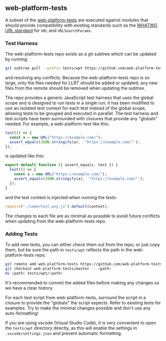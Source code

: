 ## web-platform-tests

A subset of the [web-platform-tests](https://github.com/web-platform-tests/wpt)
are executed against modules that should provide compatibility with existing
standards such as the [WHATWG URL standard](https://url.spec.whatwg.org/) for
`URL` and `URLSearchParams`.

### Test Harness

The web-platform-tests repo exists as a git subtree which can be updated by
running:

```sh
git subtree pull --prefix tests/wpt https://github.com/web-platform-tests/wpt.git master --squash
```

and resolving any conflicts. Because the web-platform-tests repo is so large,
only the files needed for LLRT should be added or updated; any new files from
the remote should be removed when updating the subtree.

The repo provides a generic JavaScript test harness that uses the global scope
and is designed to run tests in a single run; it has been modified to use an
isolated test context for each test instead of the global scope, allowing tests
to be grouped and executed in parallel. The test harness and test scripts have
been surrounded with closures that provide any "globals" needed. For example, a
web-platform-test like this:

```js
test(() => {
  const a = new URL("https://example.com/");
  assert_equals(JSON.stringify(a), '"https://example.com/"');
});
```

is updated like this:

```js
export default function ({ assert_equals, test }) {
  test(() => {
    const a = new URL("https://example.com/");
    assert_equals(JSON.stringify(a), '"https://example.com/"');
  });
}
```

and the test context is injected when running the tests:

```js
require("./some/test.any.js").default(context);
```

The changes to each file are as minimal as possible to avoid future conflicts
when updating from the web-platform-tests repo.

### Adding Tests

To add new tests, you can either check them out from the repo, or just copy
them, but be sure the path in `tests/wpt` reflects the path
in the web-platform-tests repo.

```sh
git remote add web-platform-tests https://github.com/web-platform-tests/wpt.git
git checkout web-platform-tests/master -- <path>
mv <path> tests/wpt/<path>
```

It's recommended to commit the added files before making any changes so we have
a clear history.

For each test script from web-platform-tests, surround the script in a closure
to provide the "globals" the script expects. Refer to existing tests for
examples. Try to make the minimal changes possible and don't use any
auto-formatting!

If you are using vscode (Visual Studio Code), it is very convenient to open
the `tests/wpt` directory directly, as this will enable the settings
in `.vscode/settings.json` and prevent automatic formatting.
